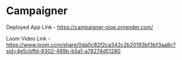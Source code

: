 # Campaigner

Deployed App Link - https://campaigner-oioe.onrender.com/

Loom Video Link - https://www.loom.com/share/0da0c82f2ca342c2b20193bf3bf3aa8c?sid=4e5cbffd-9302-489b-b5a1-a78274d51280